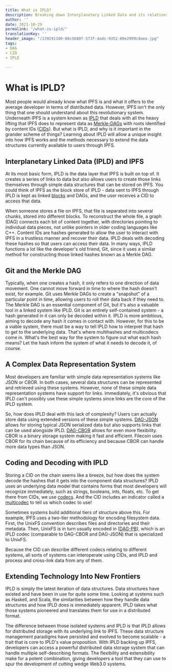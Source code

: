 ```yaml
---
title: What is IPLD?
description: Breaking down Interplanetary Linked Data and its relationship to IPFS.
author: ''
date: 2021-10-29
permalink: "/what-is-ipld/"
translationKey: ''
header_image: "/139291100-68c5680f-573f-4adc-9352-60e2999c8aee.jpg"
tags:
- DAG
- CID
- IPLD

---
```

# **What is IPLD?**

Most people would already know what IPFS is and what it offers to the average developer in terms of distributed data. However, IPFS isn't the only thing that one should understand about this revolutionary system. Underneath IPFS is a system known as [IPLD](https://docs.ipfs.tech/concepts/glossary/#ipld) that deals with all the heavy lifting that IPFS does to represent data as [Merkle-DAGs](https://docs.ipfs.tech/concepts/glossary/#merkle-dag) with roots identified by content IDs ([CIDs](https://docs.ipfs.tech/concepts/glossary/#cid)). But what is IPLD, and why is it important in the grander scheme of things? Learning about IPLD will allow a unique insight into how IPFS works and the methods necessary to extend the data structures currently available to users through IPFS.

## **Interplanetary Linked Data (IPLD) and IPFS**

At its most basic form, IPLD is the data layer that IPFS is built on top of. It creates a series of links to data but also allows users to create those links themselves through simple data structures that can be stored on IPFS. You could think of IPFS as the block store of IPLD - data sent to IPFS through IPLD is kept as linked [blocks](https://docs.ipfs.tech/concepts/glossary/#block) and DAGs, and the user receives a CID to access that data.

When someone stores a file on IPFS, that file is separated into several chunks, stored into different blocks. To reconstruct the whole file, a graph (DAG) connects each bit of content together, with directories pointing to individual data pieces, not unlike pointers in older coding languages like C++. Content IDs are hashes generated to allow the user to interact with IPFS in a trustless manner and recover their data. IPLD deals with decoding these hashes so that users can access their data. In many ways, IPLD functions a lot like the developer's old friend, Git, since it uses a similar method for constructing those linked hashes known as a Merkle DAG.

## **Git and the Merkle DAG**

Typically, when one creates a hash, it only refers to one direction of data movement. One cannot move forward in time to where the hash doesn't exist, for example. Git uses Merkle DAGs to create a "snapshot" of a particular point in time, allowing users to roll their data back if they need to. The Merkle DAG is an essential component of Git, but it's also a valuable tool in a linked system like IPLD. Git is an entirely self-contained system - a hash generated in it can only be decoded within it. IPLD is more ambitious, aiming to decode any hash it comes in contact with. However, for this to be a viable system, there must be a way to tell IPLD how to interpret that hash to get to the underlying data. That's where multihashes and multicodecs come in. What's the best way for the system to figure out what each hash means? Let the hash inform the system of what it needs to decode it, of course.

## **A Complex Data Representation System**

Most developers are familiar with simple data representation systems like JSON or CBOR. In both cases, several data structures can be represented and retrieved using these systems. However, none of these simple data representation systems have support for links. Immediately, it's obvious that IPLD can't possibly use these simple systems since links are the core of the IPLD system.

So, how does IPLD deal with this lack of complexity? Users can actually store data using extended versions of these simple systems. [DAG-JSON](https://ipld.io/docs/codecs/known/dag-json/) allows for storing typical JSON serialized data but also supports links that can be used alongside IPLD. [DAG-CBOR](https://ipld.io/docs/codecs/known/dag-cbor/) allows for even more flexibility. CBOR is a binary storage system making it fast and efficient. Filecoin uses CBOR for its chain because of its efficiency and because CBOR can handle more data types than JSON.

## **Coding and Decoding with IPLD**

Storing a CID on the chain seems like a breeze, but how does the system decode the hashes that it gets into the component data structures?
IPLD uses an underlying data model that contains forms that most developers will recognize immediately, such as strings, booleans, ints, floats, etc.
To get there from CIDs, we use [codecs](https://ipld.io/docs/codecs/).
And the CID includes an indicator called a [multicodec](https://docs.ipfs.tech/concepts/glossary/#multicodec) to tell us which codec to use!

Sometimes systems build additional tiers of structure above this.
For example, IPFS uses a two-tier methodology for encoding filesystem data.
First, the UnixFS convention describes files and directories and their metadata.
Then, UnixFS is in turn usually encoded in ([DAG-PB](https://ipld.io/docs/codecs/known/dag-pb/)), which is an IPLD codec (comparable to DAG-CBOR and DAG-JSON) that is specialized to UnixFS.

Because the CID can describe different codecs relating to different systems, all sorts of systems can interoperate using CIDs, and IPLD and process and cross-link data from any of them.

## **Extending Technology Into New Frontiers**

IPLD is simply the latest iteration of data structures. Data structures have existed and have been in use for quite some time. Looking at systems such as Haskell, and Scala, the similarities between how they handle data structures and how IPLD does is immediately apparent. IPLD takes what those systems pioneered and translates them for use in a distributed format.

The difference between those isolated systems and IPLD is that IPLD allows for distributed storage with its underlying link to IPFS. These data structure management paradigms have persisted and evolved to become scalable - a trait that is core to IPLD's value proposition. With IPLD backing up IPFS, developers can access a powerful distributed data storage system that can handle multiple self-describing formats. The flexibility and extensibility make for a potent combination, giving developers a tool that they can use to spur the development of cutting wedge Web3.0 systems.
